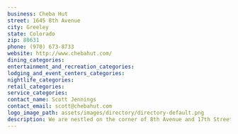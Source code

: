 ```yaml
---
business: Cheba Hut
street: 1645 8th Avenue
city: Greeley
state: Colorado
zip: 80631
phone: (970) 673-8733
website: http://www.chebahut.com/
dining_categories: 
entertainment_and_recreation_categories: 
lodging_and_event_centers_categories: 
nightlife_categories: 
retail_categories: 
service_categories: 
contact_name: Scott Jennings
contact_email: scott@chebahut.com
logo_image_path: assets/images/directory/directory-default.png
description: We are nestled on the corner of 8th Avenue and 17th Street northeast of campus. We sport the largest deck on the block and offer cold Micro brews on its vast expanse. We opened just prior to 420 in 2009 and are looking forward to serving Greeley for years to come! Each Cheba Hut offers unique, one of a kind sandwiches, signature salads and incredible munchies you just can't find anywhere else.
---
```

